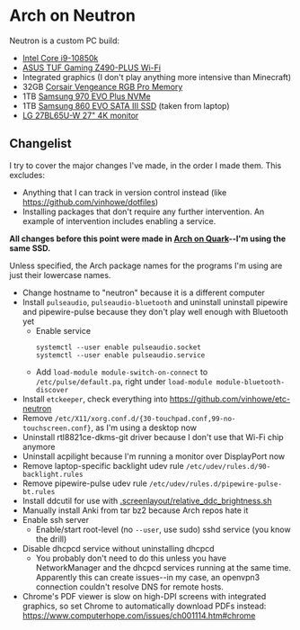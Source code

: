 # Arch on Neutron

Neutron is a custom PC build:
- [Intel Core i9-10850k](https://ark.intel.com/content/www/us/en/ark/products/205904/intel-core-i9-10850k-processor-20m-cache-up-to-5-20-ghz.html)
- [ASUS TUF Gaming Z490-PLUS Wi-Fi](https://www.asus.com/Motherboards-Components/Motherboards/All-series/TUF-GAMING-Z490-PLUS-WI-FI/)
- Integrated graphics (I don't play anything more intensive than Minecraft)
- 32GB [Corsair Vengeance RGB Pro Memory](https://www.corsair.com/us/en/vengeance-rgb-pro-memory)
- 1TB [Samsung 970 EVO Plus NVMe](https://www.samsung.com/semiconductor/minisite/ssd/product/consumer/970evoplus/)
- 1TB [Samsung 860 EVO SATA III SSD](https://www.samsung.com/semiconductor/minisite/ssd/product/consumer/970evoplus/) (taken from laptop)
- [LG 27BL65U-W 27" 4K monitor](https://www.lg.com/us/business/desktop-monitors/lg-27BL65U)


## Changelist

I try to cover the major changes I've made, in the order I made them. This excludes:
- Anything that I can track in version control instead (like https://github.com/vinhowe/dotfiles)
- Installing packages that don't require any further intervention. An example of intervention includes enabling a service.

__All changes before this point were made in [Arch on Quark](./quark_notes.md)--I'm using the same SSD.__

Unless specified, the Arch package names for the programs I'm using are just their lowercase names.

- Change hostname to "neutron" because it is a different computer
- Install `pulseaudio`, `pulseaudio-bluetooth` and uninstall uninstall pipewire and pipewire-pulse because they don't
  play well enough with Bluetooth yet
  - Enable service
    ```
    systemctl --user enable pulseaudio.socket
    systemctl --user enable pulseaudio.service
    ```
  - Add `load-module module-switch-on-connect` to `/etc/pulse/default.pa`, right under
    `load-module module-bluetooth-discover`
- Install `etckeeper`, check everything into https://github.com/vinhowe/etc-neutron
- Remove `/etc/X11/xorg.conf.d/{30-touchpad.conf,99-no-touchscreen.conf}`, as I'm using a desktop now
- Uninstall rtl8821ce-dkms-git driver because I don't use that Wi-Fi chip anymore
- Uninstall acpilight because I'm running a monitor over DisplayPort now
- Remove laptop-specific backlight udev rule `/etc/udev/rules.d/90-backlight.rules`
- Remove pipewire-pulse udev rule `/etc/udev/rules.d/pipewire-pulse-bt.rules`
- Install ddcutil for use with [.screenlayout/relative_ddc_brightness.sh](./.screenlayout/relative_ddc_brightness.sh)
- Manually install Anki from tar bz2 because Arch repos hate it
- Enable ssh server
  - Enable/start root-level (no `--user`, use sudo) sshd service (you know the drill)
- Disable dhcpcd service without uninstalling dhcpcd
  - You probably don't need to do this unless you have NetworkManager and the dhcpcd services running at the same time.
    Apparently this can create issues--in my case, an openvpn3 connection couldn't resolve DNS for remote hosts.
- Chrome's PDF viewer is slow on high-DPI screens with integrated graphics, so set Chrome to automatically download PDFs instead: https://www.computerhope.com/issues/ch001114.htm#chrome
